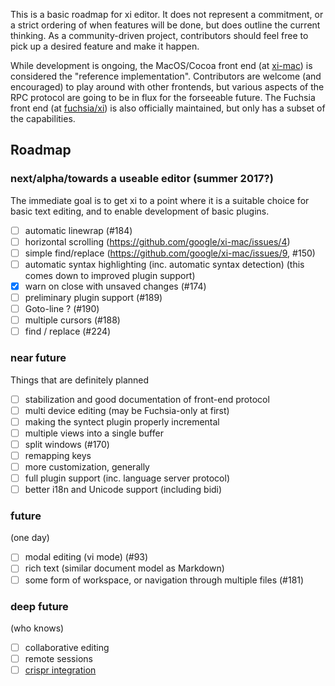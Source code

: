 This is a basic roadmap for xi editor. It does not represent a commitment, or a strict ordering of when features will be done, but does outline the current thinking. As a community-driven project, contributors should feel free to pick up a desired feature and make it happen.

While development is ongoing, the MacOS/Cocoa front end (at [xi-mac](https://github.com/google/xi-mac)) is considered the "reference implementation". Contributors are welcome (and encouraged) to play around with other frontends, but various aspects of the RPC protocol are going to be in flux for the forseeable future. The Fuchsia front end (at [fuchsia/xi](https://fuchsia.googlesource.com/xi)) is also officially maintained, but only has a subset of the capabilities.

## Roadmap
### next/alpha/towards a useable editor (summer 2017?)
The immediate goal is to get xi to a point where it is a suitable choice for basic text editing, and to enable development of basic plugins.

- [ ] automatic linewrap (#184)
- [ ] horizontal scrolling (https://github.com/google/xi-mac/issues/4)
- [ ] simple find/replace (https://github.com/google/xi-mac/issues/9, #150)
- [ ] automatic syntax highlighting (inc. automatic syntax detection) (this comes down to improved plugin support)
- [x] warn on close with unsaved changes (#174)
- [ ] preliminary plugin support (#189)
- [ ] Goto-line ? (#190)
- [ ] multiple cursors (#188)
- [ ] find / replace (#224)

### near future
Things that are definitely planned

- [ ] stabilization and good documentation of front-end protocol
- [ ] multi device editing (may be Fuchsia-only at first)
- [ ] making the syntect plugin properly incremental
- [ ] multiple views into a single buffer
- [ ] split windows (#170)
- [ ] remapping keys
- [ ] more customization, generally
- [ ] full plugin support (inc. language server protocol)
- [ ] better i18n and Unicode support (including bidi)

### future
(one day)

- [ ] modal editing (vi mode) (#93)
- [ ] rich text (similar document model as Markdown)
- [ ] some form of workspace, or navigation through multiple files (#181)

### deep future
(who knows)

- [ ] collaborative editing
- [ ] remote sessions
- [ ] [crispr integration](https://xkcd.com/1823/)
